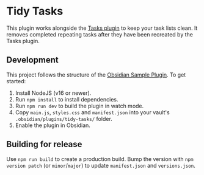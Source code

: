 # Tidy Tasks

This plugin works alongside the [Tasks plugin](https://github.com/obsidian-tasks-group/obsidian-tasks) to keep your task lists clean. It removes completed repeating tasks after they have been recreated by the Tasks plugin.

## Development

This project follows the structure of the [Obsidian Sample Plugin](https://github.com/obsidianmd/obsidian-sample-plugin). To get started:

1. Install NodeJS (v16 or newer).
2. Run `npm install` to install dependencies.
3. Run `npm run dev` to build the plugin in watch mode.
4. Copy `main.js`, `styles.css` and `manifest.json` into your vault's `.obsidian/plugins/tidy-tasks/` folder.
5. Enable the plugin in Obsidian.

## Building for release

Use `npm run build` to create a production build. Bump the version with `npm version patch` (or `minor`/`major`) to update `manifest.json` and `versions.json`.
